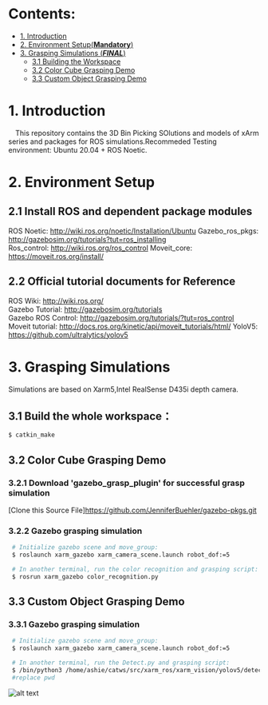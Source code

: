 # Contents:  
* [1. Introduction](#1-introduction)
* [2. Environment Setup(**Mandatory**)](#2-Environment-Setup)
* [3. Grasping Simulations (***FINAL***)](#3-Grasping-Simulations)
    * [3.1 Building the Workspace](#31-Build-the-whole-workspace)
    * [3.2 Color Cube Grasping Demo](#32-Color-Cube-Grasping-Demo)
    * [3.3 Custom Object Grasping Demo](#33-custom-object-Grasping-Demo)

# 1. Introduction
   &ensp;&ensp;This repository contains the 3D Bin Picking SOlutions and models of xArm series and packages for ROS simulations.Recommeded Testing environment: Ubuntu 20.04 + ROS Noetic.  
   
# 2. Environment Setup

## 2.1 Install ROS and dependent package modules

ROS Noetic: <http://wiki.ros.org/noetic/Installation/Ubuntu>
Gazebo_ros_pkgs: <http://gazebosim.org/tutorials?tut=ros_installing>    
Ros_control: <http://wiki.ros.org/ros_control> 
Moveit_core: <https://moveit.ros.org/install/>  
   
## 2.2 Official tutorial documents for Reference
ROS Wiki: <http://wiki.ros.org/>  
Gazebo Tutorial: <http://gazebosim.org/tutorials>  
Gazebo ROS Control: <http://gazebosim.org/tutorials/?tut=ros_control>  
Moveit tutorial: <http://docs.ros.org/kinetic/api/moveit_tutorials/html/>
YoloV5: <https://github.com/ultralytics/yolov5>

# 3. Grasping Simulations
Simulations are based on Xarm5,Intel RealSense D435i depth camera.
## 3.1 Build the whole workspace：
```bash
$ catkin_make
``` 

## 3.2 Color Cube Grasping Demo

### 3.2.1 Download 'gazebo_grasp_plugin' for successful grasp simulation

 [Clone this Source File]<https://github.com/JenniferBuehler/gazebo-pkgs.git>

### 3.2.2 Gazebo grasping simulation
```bash
 # Initialize gazebo scene and move_group:
 $ roslaunch xarm_gazebo xarm_camera_scene.launch robot_dof:=5

 # In another terminal, run the color recognition and grasping script:
 $ rosrun xarm_gazebo color_recognition.py
```

## 3.3 Custom Object Grasping Demo

### 3.3.1 Gazebo grasping simulation
```bash
 # Initialize gazebo scene and move_group:
 $ roslaunch xarm_gazebo xarm_camera_scene.launch robot_dof:=5

 # In another terminal, run the Detect.py and grasping script:
 $ /bin/python3 /home/ashie/catws/src/xarm_ros/xarm_vision/yolov5/detect.py 
 #replace pwd 
 ```
![alt text](https://github.com/Ack-Robotics/3D-Bin-Picking/blob/ROS/media/unknown.png)
 





